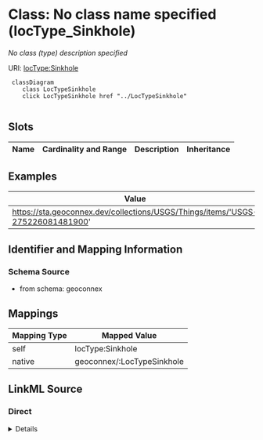 

# Class: No class name specified (locType_Sinkhole)


_No class (type) description specified_





URI: [locType:Sinkhole](locType:Sinkhole)






```mermaid
 classDiagram
    class LocTypeSinkhole
    click LocTypeSinkhole href "../LocTypeSinkhole"
      
```




<!-- no inheritance hierarchy -->


## Slots

| Name | Cardinality and Range | Description | Inheritance |
| ---  | --- | --- | --- |










## Examples

| Value |
| --- |
| https://sta.geoconnex.dev/collections/USGS/Things/items/'USGS-275226081481900' |


## Identifier and Mapping Information







### Schema Source


* from schema: geoconnex




## Mappings

| Mapping Type | Mapped Value |
| ---  | ---  |
| self | locType:Sinkhole |
| native | geoconnex/:LocTypeSinkhole |







## LinkML Source

<!-- TODO: investigate https://stackoverflow.com/questions/37606292/how-to-create-tabbed-code-blocks-in-mkdocs-or-sphinx -->

### Direct

<details>
```yaml
name: locType_Sinkhole
conforms_to: No schema conformance document specified
description: No class (type) description specified
title: No class name specified
notes:
- Class with 1 occurrences.
examples:
- value: https://sta.geoconnex.dev/collections/USGS/Things/items/'USGS-275226081481900'
from_schema: geoconnex
rank: 1000
class_uri: locType:Sinkhole

```
</details>

### Induced

<details>
```yaml
name: locType_Sinkhole
conforms_to: No schema conformance document specified
description: No class (type) description specified
title: No class name specified
notes:
- Class with 1 occurrences.
examples:
- value: https://sta.geoconnex.dev/collections/USGS/Things/items/'USGS-275226081481900'
from_schema: geoconnex
rank: 1000
class_uri: locType:Sinkhole

```
</details>